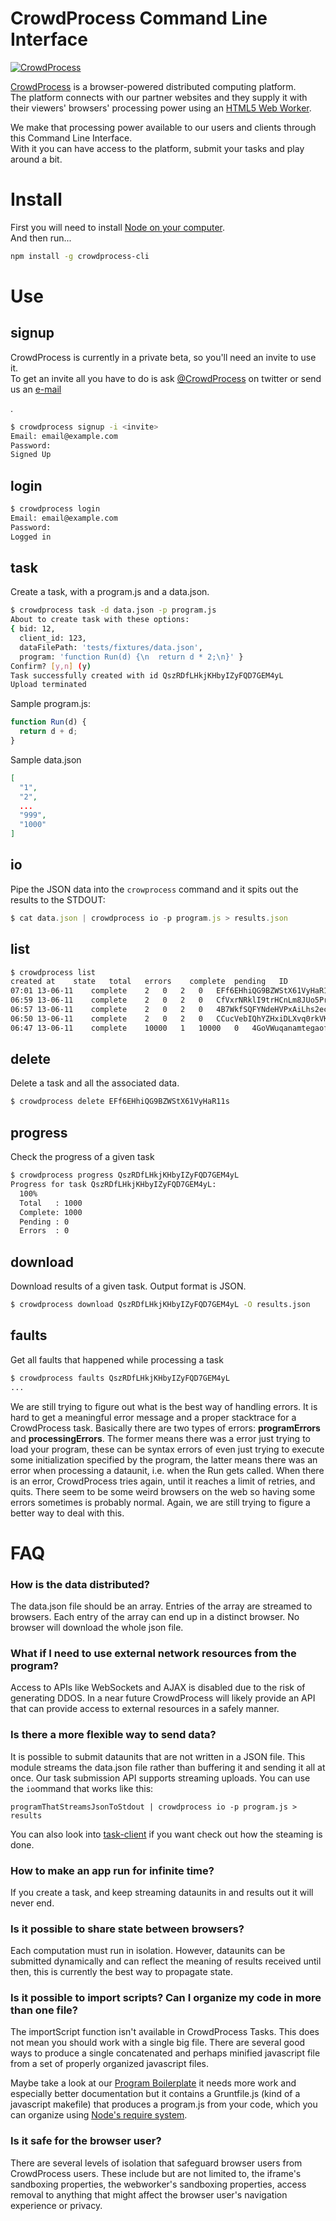# CrowdProcess Command Line Interface

[![CrowdProcess](http://crowdprocess.com/CrowdProcessLogo.png)](http://crowdprocess.com/)

[CrowdProcess](http://crowdprocess.com/) is a browser-powered distributed computing platform.  
The platform connects with our partner websites and they supply it with their viewers' browsers' processing power using an [HTML5 Web Worker](https://developer.mozilla.org/en-US/docs/Web/Guide/Performance/Using_web_workers).  

We make that processing power available to our users and clients through this Command Line Interface.  
With it you can have access to the platform, submit your tasks and play around a bit.

# Install  
First you will need to install [Node on your computer](http://nodejs.org/ "Just click 'install'").  
And then run...
```bash
npm install -g crowdprocess-cli
```  
# Use  
## signup
CrowdProcess is currently in a private beta, so you'll need an invite to use it.  
To get an invite all you have to do is ask [@CrowdProcess](http://twitter.com/CrowdProcess) on twitter or send us an <a target="_blank" href="mailto:hello@crowdprocess.com?subject=Gimme an invite code&amp;body=Hi&amp;body=My name is...&amp;body=I want to use CrowdProcess to..."> e-mail</a>


.
```bash
$ crowdprocess signup -i <invite>
Email: email@example.com
Password:
Signed Up
```
## login
```bash
$ crowdprocess login
Email: email@example.com
Password:
Logged in
```
## task
Create a task, with a program.js and a data.json.
```bash
$ crowdprocess task -d data.json -p program.js
About to create task with these options:
{ bid: 12,
  client_id: 123,
  dataFilePath: 'tests/fixtures/data.json',
  program: 'function Run(d) {\n  return d * 2;\n}' }
Confirm? [y,n] (y)
Task successfully created with id QszRDfLHkjKHbyIZyFQD7GEM4yL
Upload terminated
```
Sample program.js:
```js
function Run(d) {
  return d + d;
}
```
Sample data.json
```json
[
  "1",
  "2",
  ...
  "999",
  "1000"
]
```
## io
Pipe the JSON data into the `crowprocess` command and it spits out the results to the STDOUT:
```javascript
$ cat data.json | crowdprocess io -p program.js > results.json
```
## list
```bash
$ crowdprocess list
created at    state   total   errors    complete  pending   ID
07:01 13-06-11    complete    2   0   2   0   EFf6EHhiQG9BZWStX61VyHaR11s
06:59 13-06-11    complete    2   0   2   0   CfVxrNRklI9trHCnLm8JUo5PrGK
06:57 13-06-11    complete    2   0   2   0   4B7WkfSQFYNdeHVPxAiLhs2ecpr
06:50 13-06-11    complete    2   0   2   0   CCucVebIQhYZHxiDLXvq0rkVKRh
06:47 13-06-11    complete    10000   1   10000   0   4GoVWuqanamtegaofKPlbYJ2r1F
```
## delete
Delete a task and all the associated data.
```bash
$ crowdprocess delete EFf6EHhiQG9BZWStX61VyHaR11s
```
## progress
Check the progress of a given task
```bash
$ crowdprocess progress QszRDfLHkjKHbyIZyFQD7GEM4yL
Progress for task QszRDfLHkjKHbyIZyFQD7GEM4yL:
  100%
  Total   : 1000
  Complete: 1000
  Pending : 0
  Errors  : 0
```
## download
Download results of a given task.
Output format is JSON.
```bash
$ crowdprocess download QszRDfLHkjKHbyIZyFQD7GEM4yL -O results.json
```
## faults
Get all faults that happened while processing a task
```bash
$ crowdprocess faults QszRDfLHkjKHbyIZyFQD7GEM4yL
...
```
We are still trying to figure out what is the best way of handling errors. It is hard to get a meaningful error message and a proper stacktrace for a CrowdProcess task.
Basically there are two types of errors: **programErrors** and **processingErrors**. The former means there was a error just trying to load your program, these can be syntax errors of even just trying to execute some initialization specified by the program, the latter means there was an error when processing a dataunit, i.e. when the Run gets called.
When there is an error, CrowdProcess tries again, until it reaches a limit of retries, and quits.
There seem to be some weird browsers on the web so having some errors sometimes is probably normal. Again, we are still trying to figure a better way to deal with this.

# FAQ

### How is the data distributed?

The data.json file should be an array. Entries of the array are streamed to browsers. Each entry of the array can end up in a distinct browser. No browser will download the whole json file.

### What if I need to use external network resources from the program?

Access to APIs like WebSockets and AJAX is disabled due to the risk of generating DDOS. In a near future CrowdProcess will likely provide an API that can provide access to external resources in a safely manner.

### Is there a more flexible way to send data?

It is possible to submit dataunits that are not written in a JSON file. This module streams the data.json file rather than buffering it and sending it all at once. Our task submission API supports streaming uploads. You can use the `io`ommand that works like this:

```
programThatStreamsJsonToStdout | crowdprocess io -p program.js > results
```

You can also look into [task-client](https://github.com/CrowdProcess/crp-task-client) if you want check out how the steaming is done.

### How to make an app run for infinite time?

If you create a task, and keep streaming dataunits in and results out it will never end.

### Is it possible to share state between browsers?

Each computation must run in isolation. However, dataunits can be submitted dynamically and can reflect the meaning of results received until then, this is currently the best way to propagate state.

### Is it possible to import scripts? Can I organize my code in more than one file?

The importScript function isn't available in CrowdProcess Tasks. This does not mean you should work with a single big file. There are several good ways to produce a single concatenated and perhaps minified javascript file from a set of properly organized javascript files.

Maybe take a look at our [Program Boilerplate](https://github.com/CrowdProcess/program-boilerplate/) it needs more work and especially better documentation but it contains a Gruntfile.js (kind of a javascript makefile) that produces a program.js from your code, which you can organize using [Node's require system](http://nodejs.org/api/modules.html).

### Is it safe for the browser user?

There are several levels of isolation that safeguard browser users from CrowdProcess users. These include but are not limited to, the iframe's sandboxing properties, the webworker's sandboxing properties, access removal to anything that might affect the browser user's navigation experience or privacy.
